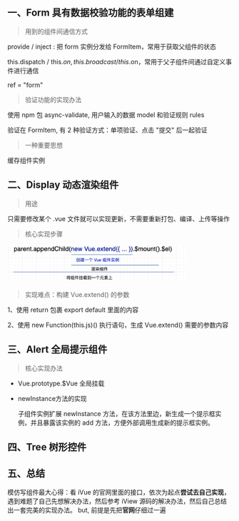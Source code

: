 ## 一、Form 具有数据校验功能的表单组建
> 用到的组件间通信方式

provide / inject : 把 form 实例分发给 FormItem，常用于获取父组件的状态

this.dispatch / this.$on, this.broadcast / this.$on，常用于父子组件间通过自定义事件进行通信

ref = "form"

> 验证功能的实现办法

使用 npm 包 async-validate, 用户输入的数据 model 和验证规则 rules

验证在 FormItem, 有 2 种验证方式：单项验证、点击 "提交" 后一起验证

> 一种重要思想

缓存组件实例

## 二、Display 动态渲染组件
> 用途

只需要修改某个 .vue 文件就可以实现更新，不需要重新打包、编译、上传等操作

> 核心实现步骤

<img src="images/t1.jpeg" width="400">

> 实现难点：构建 Vue.extend() 的参数

1、使用 return 包裹 export default 里面的内容

2、使用 new Function(this.js)() 执行语句，生成 Vue.extend() 需要的参数内容

## 三、Alert 全局提示组件

> 核心实现办法

- Vue.prototype.$Vue 全局挂载
- newInstance方法的实现
   
    子组件实例扩展 newInstance 方法，在该方法里边，新生成一个提示框实例，并且暴露该实例的 add 方法，方便外部调用生成新的提示框实例。

## 四、Tree 树形控件

## 五、总结

  模仿写组件最大心得：看 iVue 的官网里面的接口，依次为起点<b>尝试去自己实现</b>，遇到难题了自己先想解决办法，然后参考 iView 源码的解决办法，然后自己总结出一套完美的实现办法。
  but, 前提是先把<b>官网</b>仔细过一遍